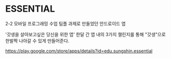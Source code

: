 # ESSENTIAL

2-2 모바일 프로그래밍 수업 팀플 과제로 만들었던 안드로이드 앱

'갓생을 살아보고싶은 당신을 위한 앱'
한달 간 앱 내의 3가지 챌린지를 통해 "갓생"으로 한발짝 나아갈 수 있게 만들어준다.

https://play.google.com/store/apps/details?id=edu.sungshin.essential
